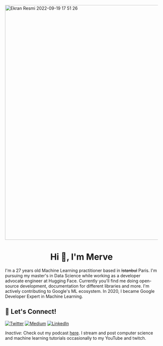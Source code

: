 <img width="771" alt="Ekran Resmi 2022-09-19 17 51 26" src="https://user-images.githubusercontent.com/53175384/191059940-417c0766-0b8a-4e57-a998-e696fc3f5b89.png">

<h1 align="center">Hi 👋, I'm Merve</h1>


I'm a 27 years old Machine Learning practitioner based in ~~Istanbul~~ Paris. I'm pursuing my master's in Data Science while working as a developer advocate engineer at Hugging Face. Currently you'll find me doing open-source development, documentation for different libraries and more. I'm actively contributing to Google's ML ecosystem. In 2020, I became Google Developer Expert in Machine Learning.

## 🔗 Let's Connect!
<a href="https://twitter.com/mervenoyann" target="_blank"><img alt="Twitter" src="https://img.shields.io/badge/twitter-%231DA1F2.svg?&style=for-the-badge&logo=twitter&logoColor=white" /></a>
<a href="https://medium.com/@merveenoyan" target="_blank"><img alt="Medium" src="https://img.shields.io/badge/medium-%2312100E.svg?&style=for-the-badge&logo=medium&logoColor=white" /></a>
<a href="https://www.linkedin.com/in/merve-noyan-28b1a113a/" target="_blank"><img alt="LinkedIn" src="https://img.shields.io/badge/linkedin-%230077B5.svg?&style=for-the-badge&logo=linkedin&logoColor=white" /></a>

_Inactive_: Check out my podcast [here](https://www.youtube.com/channel/UCU-KsNFmnZ_v3RZ7MKvCzDg). I stream and post computer science and machine learning tutorials occasionally to my YouTube and twitch.
